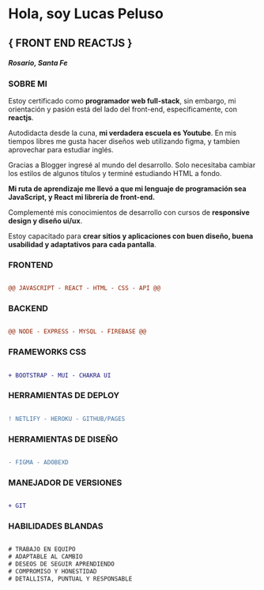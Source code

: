 <h1>Hola, soy Lucas Peluso</h1>

<h2> { FRONT END REACTJS } </h2>

<h5>Rosario, Santa Fe</h5>

<h3>SOBRE MI</h3>

<p>Estoy certificado como <b>programador web full-stack</b>, sin embargo, mi orientación y pasión está del lado del front-end, específicamente, con <b>reactjs</b>.</p>

<p>Autodidacta desde la cuna, <b>mi verdadera escuela es Youtube</b>. En mis tiempos libres me gusta hacer diseños web utilizando figma, y tambien aprovechar para estudiar inglés.</p>

<p>Gracias a Blogger ingresé al mundo del desarrollo. Solo necesitaba cambiar los estilos de algunos títulos y terminé estudiando HTML a fondo.</p>

<b>Mi ruta de aprendizaje me llevó a que mi lenguaje de programación sea JavaScript, y React mi librería de front-end.</b>

<p>Complementé mis conocimientos de desarrollo con cursos de <b>responsive design y diseño ui/ux</b>.

<p>Estoy capacitado para <b>crear sitios y aplicaciones con buen diseño, buena usabilidad y adaptativos para cada pantalla</b>.</p>

<h3>FRONTEND</h3>

```diff

@@ JAVASCRIPT - REACT - HTML - CSS - API @@

```

<h3>BACKEND</h3>

```diff

@@ NODE - EXPRESS - MYSQL - FIREBASE @@

```

<h3>FRAMEWORKS CSS</h3>

```diff

+ BOOTSTRAP - MUI - CHAKRA UI

```

<h3>HERRAMIENTAS DE DEPLOY</h3>

```diff

! NETLIFY - HEROKU - GITHUB/PAGES

```

<h3>HERRAMIENTAS DE DISEÑO</h3>

```diff

- FIGMA - ADOBEXD

```

<h3>MANEJADOR DE VERSIONES</h3>

```diff

+ GIT

```

<h3>HABILIDADES BLANDAS</h3>

```diff

# TRABAJO EN EQUIPO
# ADAPTABLE AL CAMBIO
# DESEOS DE SEGUIR APRENDIENDO
# COMPROMISO Y HONESTIDAD
# DETALLISTA, PUNTUAL Y RESPONSABLE

```
